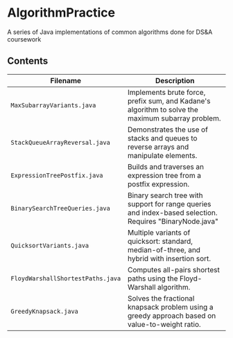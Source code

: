 # AlgorithmPractice
A series of Java implementations of common algorithms done for DS&amp;A coursework
## Contents

| Filename                       | Description |
|-------------------------------|-------------|
| `MaxSubarrayVariants.java`    | Implements brute force, prefix sum, and Kadane's algorithm to solve the maximum subarray problem. |
| `StackQueueArrayReversal.java`| Demonstrates the use of stacks and queues to reverse arrays and manipulate elements. |
| `ExpressionTreePostfix.java`  | Builds and traverses an expression tree from a postfix expression. |
| `BinarySearchTreeQueries.java`| Binary search tree with support for range queries and index-based selection. Requires "BinaryNode.java" |
| `QuicksortVariants.java`      | Multiple variants of quicksort: standard, median-of-three, and hybrid with insertion sort. |
| `FloydWarshallShortestPaths.java` | Computes all-pairs shortest paths using the Floyd-Warshall algorithm. |
| `GreedyKnapsack.java`         | Solves the fractional knapsack problem using a greedy approach based on value-to-weight ratio. |

